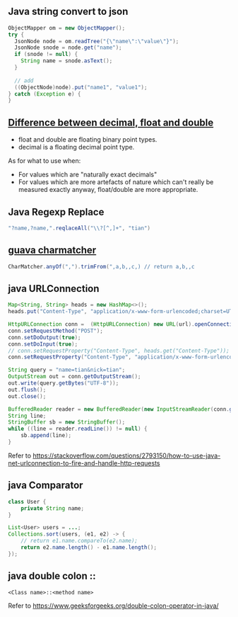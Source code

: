 ## Java string convert to json

```Java
ObjectMapper om = new ObjectMapper();
try {
  JsonNode node = om.readTree("{\"name\":\"value\"}");
  JsonNode snode = node.get("name");
  if (snode != null) {
    String name = snode.asText();
  }
  
  // add
  ((ObjectNode)node).put("name1", "value1");
} catch (Exception e) {
}
```

## [Difference between decimal, float and double](https://stackoverflow.com/questions/618535/difference-between-decimal-float-and-double-in-net)

* float and double are floating binary point types.
* decimal is a floating decimal point type. 

As for what to use when:

* For values which are "naturally exact decimals" 
* For values which are more artefacts of nature which can't really be measured exactly anyway, float/double are more appropriate. 

## Java Regexp Replace

```Java
"?name,?name,".reqlaceAll("\\?[^,]+", "tian")
```

## [guava charmatcher](https://github.com/google/guava/wiki/StringsExplained#charmatcher)

```Java
CharMatcher.anyOf(",").trimFrom(",a,b,,c,) // return a,b,,c
```

## java URLConnection

```java
Map<String, String> heads = new HashMap<>();
heads.put("Content-Type", "application/x-www-form-urlencoded;charset=UTF-8");

HttpURLConnection conn =  (HttpURLConnection) new URL(url).openConnection();
conn.setRequestMethod("POST");
conn.setDoOutput(true);
conn.setDoInput(true);
// conn.setRequestProperty("Content-Type", heads.get("Content-Type")); // get null, why? key?!
conn.setRequestProperty("Content-Type", "application/x-www-form-urlencoded;charset=UTF-8");

String query = "name=tian&nick=tian";
OutputStream out = conn.getOutputStream();
out.write(query.getBytes("UTF-8"));
out.flush();
out.close();

BufferedReader reader = new BufferedReader(new InputStreamReader(conn.getInputStream()));
String line;
StringBuffer sb = new StringBuffer();
while ((line = reader.readLine()) != null) {
    sb.append(line);
}
```

Refer to https://stackoverflow.com/questions/2793150/how-to-use-java-net-urlconnection-to-fire-and-handle-http-requests

## java Comparator

```java
class User {
    private String name;
}

List<User> users = ...;
Collections.sort(users, (e1, e2) -> {
    // return e1.name.compareTo(e2.name);
    return e2.name.length() - e1.name.length();
});
```

## java double colon ::

```
<Class name>::<method name>
```

Refer to https://www.geeksforgeeks.org/double-colon-operator-in-java/
